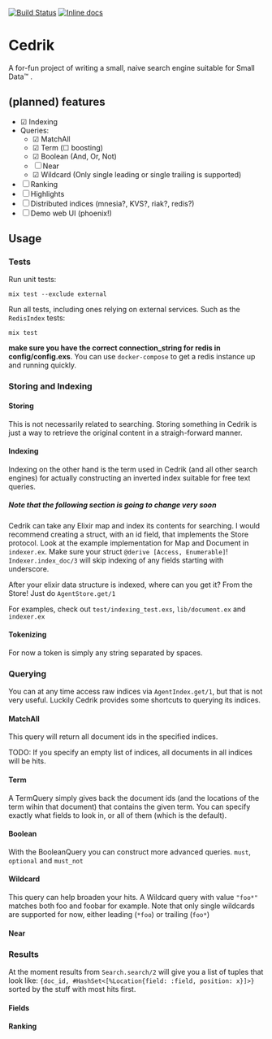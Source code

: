 [![Build Status](https://travis-ci.org/vorce/cedrik.svg?branch=master)](https://travis-ci.org/vorce/cedrik)
[![Inline docs](http://inch-ci.org/github/vorce/cedrik.svg?branch=HEAD&style=flat)](http://inch-ci.org/github/vorce/cedrik)

# Cedrik

A for-fun project of writing a small, naive search engine suitable for Small Data™ .

## (planned) features

- ☑ Indexing
- Queries:
    - ☑ MatchAll
    - ☑ Term (☐ boosting)
    - ☑ Boolean (And, Or, Not)
    - ☐ Near
    - ☑ Wildcard (Only single leading or single trailing is supported)
- ☐ Ranking
- ☐ Highlights
- ☐ Distributed indices (mnesia?, KVS?, riak?, redis?)
- ☐ Demo web UI (phoenix!)

## Usage

### Tests

Run unit tests:

    mix test --exclude external

Run all tests, including ones relying on external services. Such as the `RedisIndex` tests:

    mix test

**make sure you have the correct connection_string for redis in config/config.exs**.
You can use `docker-compose` to get a redis instance up and running quickly.

### Storing and Indexing

#### Storing

This is not necessarily related to searching. Storing something in Cedrik is just
a way to retrieve the original content in a straigh-forward manner.

#### Indexing

Indexing on the other hand is the term used in Cedrik (and all other search engines) for actually constructing an
inverted index suitable for free text queries.

##### Note that the following section is going to change very soon

Cedrik can take any Elixir map and index its contents for searching.
I would recommend creating a struct, with an id field, that
implements the Store protocol. Look at the example implementation
for Map and Document in `indexer.ex`.
Make sure your struct `@derive [Access, Enumerable]`!
`Indexer.index_doc/3` will skip indexing of any fields starting with underscore.

After your elixir data structure is indexed, where can you get it?
From the Store! Just do `AgentStore.get/1`

For examples, check out `test/indexing_test.exs`,
`lib/document.ex` and `indexer.ex`

#### Tokenizing

For now a token is simply any string separated by spaces.

### Querying

You can at any time access raw indices via `AgentIndex.get/1`, but
that is not very useful. Luckily Cedrik provides some shortcuts to
querying its indices.

#### MatchAll

This query will return all document ids in the specified indices.

TODO:
If you specify an empty list of indices, all documents in all indices
will be hits.

#### Term

A TermQuery simply gives back the document ids (and the locations of the
term wihin that document) that contains the given term.
You can specify exactly what fields to look in, or all of them
(which is the default).

#### Boolean

With the BooleanQuery you can construct more advanced queries.
`must`, `optional` and `must_not`

#### Wildcard

This query can help broaden your hits. A Wildcard query with
value `"foo*"` matches both foo and foobar for example.
Note that only single wildcards are supported for now, either
leading (`*foo`) or trailing (`foo*`)

#### Near

### Results

At the moment results from `Search.search/2` will give you
a list of tuples that look like:
`{doc_id, #HashSet<[%Location{field: :field, position: x}]>}`
sorted by the stuff with most hits first.

#### Fields

#### Ranking
